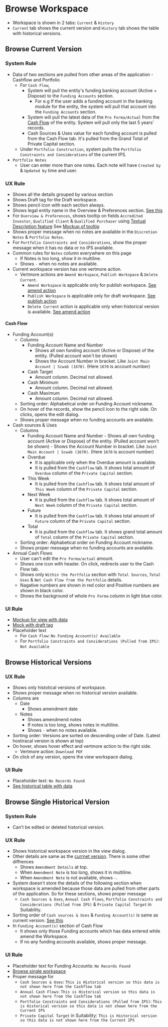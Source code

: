# Browse Workspace

- Workspace is shown in 2 tabs: `Current` & `History`
- `Current` tab shows the current version and `History` tab shows the table with historical versions.

## Browse Current Version

### System Rule
- Data of two sections are pulled from other areas of the application - Cashflow and Portfolio
    - For `Cash Flow`, 
        - System will pull the entity's funding banking account (Active + Dispose) to the `Funding Accounts` section.
            - For e.g If the user adds a funding account in the banking module for the entity, the system will pull that account into the `Funding Accounts` section. 
        - System will pull the latest data of the `Pro Forma/Actual` from the [Cash Flow](../cash-flow/cash-flow.md#annual-cash-budget--actual-tracking) of the entity. System will pull only the last 5 years' records. 
        - Cash Sources & Uses value for each funding account is pulled from the Cash Flow tab. It's pulled from the Grand Total of Private Capital section. 
    - Under `Portfolio Construction`, system pulls the `Portfolio Constraints and Considerations` of the current IPS.
- `Portfolio Notes`
    - User can enter more than one notes. Each note will have `Created by` & `Updated by` time and user.

### UX Rule
- Shows all the details grouped by various section
- Shows Draft tag for the Draft workspace.
- Shows pencil icon with each section always.
- Shows legal entity name in the Overview & Preferences section. [See this](https://drive.google.com/file/d/19neVS67d5fNA5EnxIgIp-gvE5Do3GAqo/view?usp=sharing) 
- For `Overview & Preferences`, shows tooltip on fields `Accredited Investor`, `Qualified Client` & `Qualified Purchaser` using [Textual Description feature](../admin-console/textual-descrption.md#browse-texual-description) See [Mockup of tooltip](https://drive.google.com/file/d/1cnON9qQIM9lar3QQM7WD_Fc922RMXeHU/view?usp=sharing)
- Shows proper message when no notes are available in the `Discretion Notes` & `Portfolio Notes`. 
- For `Portfolio Constraints and Considerations`, show the proper message when it has no data or no IPS available.
- Common rules for `Notes` column everywhere on this page
    - If Notes is too long, show it in multiline.
    - Shows `-` when no notes are available.
- Current workspace version has one vertmore action.
    - Vertmore actions are `Amend Workspace`, `Publish Workspace` & `Delete Current`.
        - `Amend Workspace` is applicable only for publish workspace. [See amend action](./manage.md#amend)
        - `Publish Workspace` is applicable only for draft workspace. [See publish action](./manage.md#publish)
        - `Delete Current` action is applicable only when historical version is available. [See amend action](./manage.md#delete)


#### Cash Flow
- Funding Account(s)
    - Columns
        - Funding Account Name and Number
            - Shows all own funding account (Active or Dispose) of the entity. (Pulled account won't be shown)
            - Shows the Account Number in bracket. Like `Joint Main Account | Scwab (1670)`. (Here `1670` is account number)
        - Cash Target
            - Amount column. Decimal not allowed.
        - Cash Minimum
            - Amount column. Decimal not allowed.
        - Cash Maximum
            - Amount column. Decimal not allowed.
    - Sorting order: Alphabetical order on Funding Account nickname.
    - On hover of the records, show the pencil icon to the right side. On clicks, opens the edit dialog. 
    - Shows proper message when no funding accounts are available. 
- Cash sources & Uses
    - Columns
        - Funding Account Name and Number
                - Shows all own funding account (Active or Dispose) of the entity. (Pulled account won't be shown)
                - Shows the Account Number in bracket. Like `Joint Main Account | Scwab (1670)`. (Here `1670` is account number)
        - Overdue
            - It is applicable only when the Overdue amount is available.
            - It is pulled from the `Cashflow` tab. It shows total amount of `Overdue` column of the `Private Capital` section.
        - This Week
            - It is pulled from the `Cashflow` tab. It shows total amount of `This Week` column of the `Private Capital` section.
        - Next Week
            - It is pulled from the `Cashflow` tab. It shows total amount of `Next Week` column of the `Private Capital` section.
        - Future
            - It is pulled from the `Cashflow` tab. It shows total amount of `Future` column of the `Private Capital` section.
        - Total
            - It is pulled from the `Cashflow` tab. It shows grand total amount of `Total` column of the `Private Capital` section.
    - Sorting order: Alphabetical order on Funding Account nickname.
    - Shows proper message when no funding accounts are available.
- Annual Cash Flows
    - User can't edit the `Pro Forma/actual` amount.
    - Shows one icon with header. On click, redirects user to the Cash Flow tab.
    - Shows only `Within the Portfolio` section with `Total Sources`, `Total Uses` & `Net Cash Flow from the Portfolio` details.
    - Nagative numbers are shown in red color and Positive numbers are shown in black color.
    - Shows the background of whole `Pro Forma` column in light blue color. 


### UI Rule
- [Mockup for view with data](https://drive.google.com/file/d/1cnON9qQIM9lar3QQM7WD_Fc922RMXeHU/view?usp=sharing)
- [Mock with draft tag](https://drive.google.com/file/d/1an1KXBT-WuKywCSpN7jEb7NPUq5Q5TzE/view?usp=sharing)
- Placeholder text
    - For `Cash Flow`: `No Funding Account(s) Available`
    - For `Portfolio Constraints and Considerations (Pulled from IPS)`: `Not Available`


## Browse Historical Versions

### UX Rule
- Shows only histotical versions of workspace.
- Shows proper message when no historical version available.
- Columns are
    - Date
        - Shows amendment date
    - Notes
        - Shows amendmend notes
        - If notes is too long, shows notes in multiline.
        - Shows `-` when no notes available.
- Sorting order: Versions are sorted on descending order of Date. (Latest hostiracal version is shown at top)
- On hover, shows hover effect and vertmore action to the right side.
    - Vertmore action: `Download PDF`
- On click of any version, opens the view workspace dialog.

### UI Rule
- Placeholder text: `No Records Found`
- [See historical table with data](https://drive.google.com/file/d/1x56o1NUxb1mgjLYx6zIz1N9m3Ii6PoyT/view?usp=sharing)


## Browse Single Historical Version

### System Rule
- Can't be edited or deleted historical version.

### UX Rule
- Shows historical workspace version in the view dialog.
- Other details are same as the [currnet version](#browse-current-version). There is some other diffrences
    - Shows `Amendment Details` at top. 
    - When `Amendment Note` is too long, shows it in multiline.
    - When `Amendment Note` is not available, shows `-`.
- System doesn't store the details of the following section when workspace is amended because those data are pulled from other parts of the application. So for these sections, shows proper message
    - `Cash Sources & Uses`, `Annual Cash Flows`, `Portfolio Constraints and Considerations (Pulled from IPS)` & `Private Capital Target` in Suitability.
- Sorting order of `Cash sources & Uses` & `Funding Account(s)` is same as current version. [See this](#browse-current-version)
- In `Funding Account(s)` section of Cash Flow
    - It shows only those Funding accounts which has data entered while amend the Workspace.
    - If no any funding accounts available, shows proper message. 

### UI Rule
- Placeholder text for Funding Accounts: `No Records Found`
- [Browse single workspace](https://drive.google.com/file/d/1c5CBPICtIl0w1Pp7QquVJn9uG41Zle0n/view?usp=sharing)
- Proper message for
    - `Cash Sources & Uses`: `This is Historical version so this data is not shown here from the Cashflow tab`
    - `Annual Cash Flows`: `This is Historical version so this data is not shown here from the Cashflow tab`
    - `Portfolio Constraints and Considerations (Pulled from IPS)`: `This is Historical version so this data is not shown here from the Current IPS` 
    - `Private Capital Target` in Suitability: `This is Historical version so this data is not shown here from the Current IPS`
